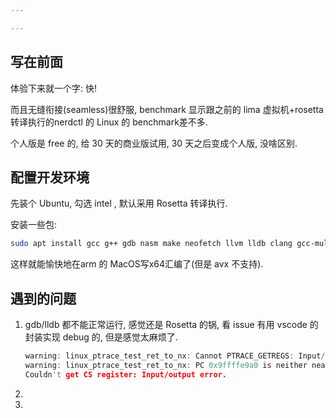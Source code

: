 ```yaml
---

---
```


## 写在前面

体验下来就一个字: 快!

而且无缝衔接(seamless)很舒服, benchmark 显示跟之前的 lima 虚拟机+rosetta转译执行的nerdctl 的 Linux 的 benchmark差不多. 

个人版是 free 的, 给 30 天的商业版试用, 30 天之后变成个人版, 没啥区别. 

## 配置开发环境

先装个 Ubuntu, 勾选 intel , 默认采用 Rosetta 转译执行. 

安装一些包:

```bash
sudo apt install gcc g++ gdb nasm make neofetch llvm lldb clang gcc-multilib
```



这样就能愉快地在arm 的 MacOS写x64汇编了(但是 avx 不支持). 

## 遇到的问题

1.   gdb/lldb 都不能正常运行, 感觉还是 Rosetta 的锅, 看 issue 有用 vscode 的封装实现 debug 的, 但是感觉太麻烦了. 
     ```c
     warning: linux_ptrace_test_ret_to_nx: Cannot PTRACE_GETREGS: Input/output error
     warning: linux_ptrace_test_ret_to_nx: PC 0x9ffffe9a0 is neither near return address 0x7ffffffc2000 nor is the return instruction 0x5555559815f1!
     Couldn't get CS register: Input/output error.
     ```

2.   

3.   